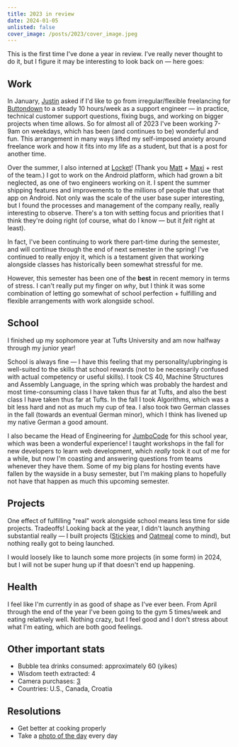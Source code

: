 ```yaml
---
title: 2023 in review
date: 2024-01-05
unlisted: false
cover_image: /posts/2023/cover_image.jpeg
---
```


This is the first time I've done a year in review. I've really never thought to do it, but I figure it may be interesting to look back on — here goes:

## Work

In January, [Justin](https://twitter.com/jmduke) asked if I'd like to go from irregular/flexible freelancing for [Buttondown](https://buttondown.email) to a steady 10 hours/week as a support engineer — in practice, technical customer support questions, fixing bugs, and working on bigger projects when time allows. So for almost all of 2023 I've been working 7-9am on weekdays, which has been (and continues to be) wonderful and fun. This arrangement in many ways lifted my self-imposed anxiety around freelance work and how it fits into my life as a student, but that is a post for another time.

Over the summer, I also interned at [Locket](https://locketcamera.com)! (Thank you [Matt](https://twitter.com/thefuturematt) + [Maxi](https://www.linkedin.com/in/mdbustos) + rest of the team.) I got to work on the Android platform, which had grown a bit neglected, as one of two engineers working on it. I spent the summer shipping features and improvements to the millions of people that use that app on Android. Not only was the scale of the user base super interesting, but I found the processes and management of the company really, really interesting to observe. There's a ton with setting focus and priorities that I think they're doing right (of course, what do I know — but it _felt_ right at least).

In fact, I've been continuing to work there part-time during the semester, and will continue through the end of next semester in the spring! I've continued to really enjoy it, which is a testament given that working alongside classes has historically been somewhat stressful for me.

However, this semester has been one of the **best** in recent memory in terms of stress. I can't really put my finger on _why_, but I think it was some combination of letting go somewhat of school perfection + fulfilling and flexible arrangements with work alongside school.

## School

I finished up my sophomore year at Tufts University and am now halfway through my junior year!

School is always fine — I have this feeling that my personality/upbringing is well-suited to the skills that school rewards (not to be necessarily confused with actual competency or useful skills). I took CS 40, Machine Structures and Assembly Language, in the spring which was probably the hardest and most time-consuming class I have taken thus far at Tufts, and also the best class I have taken thus far at Tufts. In the fall I took Algorithms, which was a bit less hard and not as much my cup of tea. I also took two German classes in the fall (towards an eventual German minor), which I think has livened up my native German a good amount.

I also became the Head of Engineering for [JumboCode](https://ben.page/jumbocode) for this school year, which was been a wonderful experience! I taught workshops in the fall for new developers to learn web development, which _really_ took it out of me for a while, but now I'm coasting and answering questions from teams whenever they have them. Some of my big plans for hosting events have fallen by the wayside in a busy semester, but I'm making plans to hopefully not have that happen as much this upcoming semester.

## Projects

One effect of fulfilling "real" work alongside school means less time for side projects. Tradeoffs! Looking back at the year, I didn't launch anything substantial really — I built projects ([Stickies](https://ben.page/stickies) and [Oatmeal](https://x.com/benborgers/status/1660730463072186370) come to mind), but nothing really got to being launched.

I would loosely like to launch some more projects (in some form) in 2024, but I will not be super hung up if that doesn't end up happening.

## Health

I feel like I'm currently in as good of shape as I've ever been. From April through the end of the year I've been going to the gym 5 times/week and eating relatively well. Nothing crazy, but I feel good and I don't stress about what I'm eating, which are both good feelings.

## Other important stats

- Bubble tea drinks consumed: approximately 60 (yikes)
- Wisdom teeth extracted: 4
- Camera purchases: [3](/scammed)
- Countries: U.S., Canada, Croatia

## Resolutions

- Get better at cooking properly
- Take a [photo of the day](https://ben.page/photos) every day

